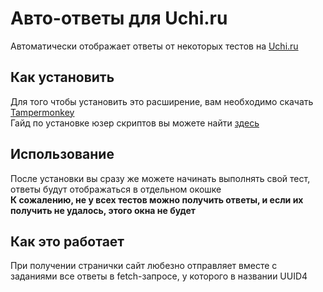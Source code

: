 # Авто-ответы для Uchi.ru
Автоматически отображает ответы от некоторых тестов на [Uchi.ru](https://uchi.ru/)

## Как установить
Для того чтобы установить это расширение, вам необходимо скачать [Tampermonkey](https://chromewebstore.google.com/detail/dhdgffkkebhmkfjojejmpbldmpobfkfo?utm_source=item-share-cb)<br>
Гайд по установке юзер скриптов вы можете найти [здесь](https://teletype.in/@smoking_area/scripts)

##  Использование
После установки вы сразу же можете начинать выполнять свой тест, ответы будут отображаться в отдельном окошке<br>
**К сожалению, не у всех тестов можно получить ответы, и если их получить не удалось, этого окна не будет**

## Как это работает
При получении странички сайт любезно отправляет вместе с заданиями все ответы в fetch-запросе, у которого в названии UUID4